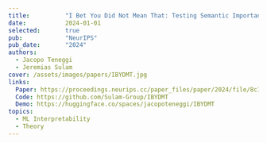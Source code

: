 ```yaml
---
title:          "I Bet You Did Not Mean That: Testing Semantic Importance via Betting"
date:           2024-01-01
selected:       true
pub:            "NeurIPS"
pub_date:       "2024"
authors:
  - Jacopo Teneggi
  - Jeremias Sulam
cover: /assets/images/papers/IBYDMT.jpg
links:
  Paper: https://proceedings.neurips.cc/paper_files/paper/2024/file/8c1df8153bc1b1366fe27f0785e5fdd4-Paper-Conference.pdf
  Code: https://github.com/Sulam-Group/IBYDMT
  Demo: https://huggingface.co/spaces/jacopoteneggi/IBYDMT
topics:
  - ML Interpretability
  - Theory
---
```


